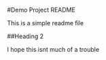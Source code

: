 #Demo Project README

This is a simple readme file


##Heading 2


I hope this isnt much of a trouble